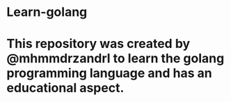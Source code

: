 # Learn-golang

# This repository was created by @mhmmdrzandrl to learn the golang programming language and has an educational aspect.
